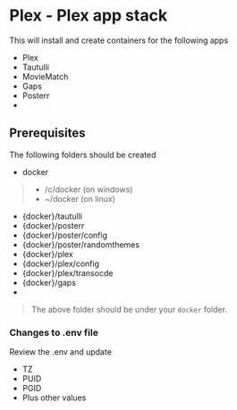 # Plex - Plex app stack
This will install and create containers for the following apps
- Plex
- Tautulli
- MovieMatch
- Gaps
- Posterr
- 

## Prerequisites
The following folders should be created
- docker
> - /c/docker (on windows)
> - ~/docker (on linux)
- {docker}/tautulli
- {docker}/posterr
- {docker}/poster/config
- {docker}/poster/randomthemes
- {docker}/plex
- {docker}/plex/config
- {docker}/plex/transocde
- {docker}/gaps
- 
> The above folder should be under your `docker` folder.

### Changes to .env file
Review the .env and update
- TZ
- PUID
- PGID
- Plus other values
